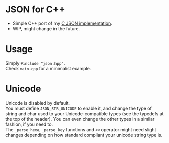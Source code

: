 # JSON for C++  
* Simple C++ port of my [C JSON implementation](https://github.com/FoFabien/JSON).  
* WIP, might change in the future.  
  
# Usage  
Simply `#include "json.hpp"`.  
Check `main.cpp` for a minimalist example.  
  
# Unicode  
Unicode is disabled by default.  
You must define `JSON_STR_UNICODE` to enable it, and change the type of string and char used to your Unicode-compatible types (see the typedefs at the top of the header). You can even change the other types in a similar fashion, if you need to.  
The `_parse_hexa`, `_parse_key` functions and `<<` operator might need slight changes depending on how standard compliant your unicode string type is.  